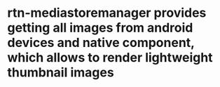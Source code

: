 # rtn-mediastoremanager provides getting all images from android devices and native component, which allows to render lightweight thumbnail images
